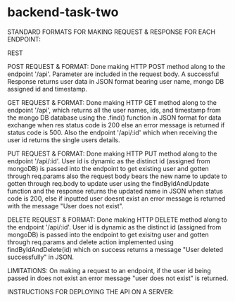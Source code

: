 # backend-task-two

STANDARD FORMATS FOR MAKING REQUEST & RESPONSE FOR EACH ENDPOINT:

REST

POST REQUEST & FORMAT: Done making HTTP POST method along to the endpoint '/api'. Parameter are included in the request body. A successful Response returns user data in JSON format bearing user name, mongo DB assigned id and timestamp.

GET REQUEST & FORMAT: Done making HTTP GET method along to the endpoint '/api', which returns all the user names, ids, and timestamp from the mongo DB database using the .find() function in JSON format for data exchange when res status code is 200 else an error message is returned if status code is 500. Also the endpoint '/api/:id' which when receiving the user id returns the single users details.

PUT REQUEST & FORMAT: Done making HTTP PUT method along to the endpoint '/api/:id'. User id is dynamic as the distinct id (assigned from mongoDB) is passed into the endpoint to get existing user and gotten through req.params also the request body bears the new name to update to gotten through req.body to update user using the findByIdAndUpdate function and the response returns the updated name in JSON when status code is 200, else if inputted user doesnt exist an error message is returned with the message "User does not exist".

DELETE REQUEST & FORMAT: Done making HTTP DELETE method along to the endpoint '/api/:id'. User id is dynamic as the distinct id (assigned from mongoDB) is passed into the endpoint to get exisitng user and gotten through req.params and delete action implemented using findByIdAndDelete(id) which on success returns a message "User deleted successfully" in JSON.

LIMITATIONS: On making a request to an endpoint, if the user id being passed in does not exist an error message "user does not exist" is returned.

INSTRUCTIONS FOR DEPLOYING THE API ON A SERVER:
